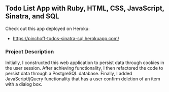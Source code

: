 
## Todo List App with Ruby, HTML, CSS, JavaScript, Sinatra, and SQL

Check out this app deployed on Heroku:
- https://pinchoff-todos-sinatra-sql.herokuapp.com/

### Project Description

Initially, I constructed this web application to persist data through cookies in the user session. 
After achieving functionality, I then refactored the code to persist data through a PostgreSQL database. 
Finally, I added JavaScript/jQuery functionality that has a user confirm deletion of an item with a dialog box.
